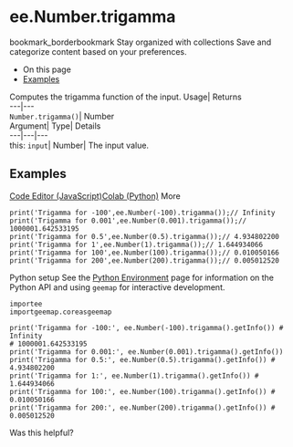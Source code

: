  
#  ee.Number.trigamma
bookmark_borderbookmark Stay organized with collections  Save and categorize content based on your preferences.
  * On this page
  * [Examples](https://developers.google.com/earth-engine/apidocs/ee-number-trigamma#examples)


Computes the trigamma function of the input. 
Usage| Returns  
---|---  
`Number.trigamma()`| Number  
Argument| Type| Details  
---|---|---  
this: `input`| Number| The input value.  
## Examples
[Code Editor (JavaScript)](https://developers.google.com/earth-engine/apidocs/ee-number-trigamma#code-editor-javascript-sample)[Colab (Python)](https://developers.google.com/earth-engine/apidocs/ee-number-trigamma#colab-python-sample) More
```
print('Trigamma for -100',ee.Number(-100).trigamma());// Infinity
print('Trigamma for 0.001',ee.Number(0.001).trigamma());// 1000001.642533195
print('Trigamma for 0.5',ee.Number(0.5).trigamma());// 4.934802200
print('Trigamma for 1',ee.Number(1).trigamma());// 1.644934066
print('Trigamma for 100',ee.Number(100).trigamma());// 0.010050166
print('Trigamma for 200',ee.Number(200).trigamma());// 0.005012520
```
Python setup
See the [ Python Environment](https://developers.google.com/earth-engine/guides/python_install) page for information on the Python API and using `geemap` for interactive development.
```
importee
importgeemap.coreasgeemap
```
```
print('Trigamma for -100:', ee.Number(-100).trigamma().getInfo()) # Infinity
# 1000001.642533195
print('Trigamma for 0.001:', ee.Number(0.001).trigamma().getInfo())
print('Trigamma for 0.5:', ee.Number(0.5).trigamma().getInfo()) # 4.934802200
print('Trigamma for 1:', ee.Number(1).trigamma().getInfo()) # 1.644934066
print('Trigamma for 100:', ee.Number(100).trigamma().getInfo()) # 0.010050166
print('Trigamma for 200:', ee.Number(200).trigamma().getInfo()) # 0.005012520
```

Was this helpful?
